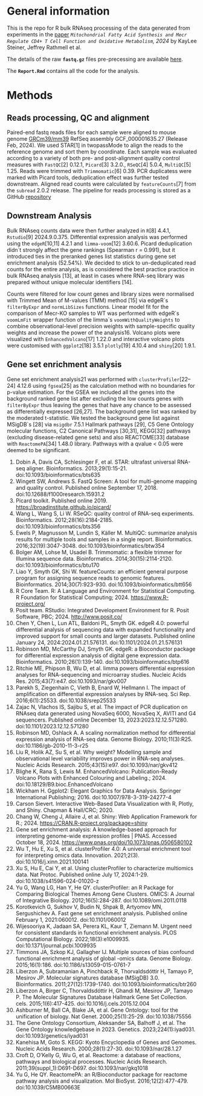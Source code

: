 # General information

This is the repo for R bulk RNAseq processing of the data generated from experiments in the [paper](https://www.biorxiv.org/content/10.1101/2024.07.08.602554v1) *`Mitochondrial Fatty Acid Synthesis and Mecr Regulate CD4+ T Cell Function and Oxidative Metabolism`, 2024* by KayLee Steiner, Jeffrey Rathmell et al.

The details of the raw **`fastq.gz`** files pre-precessing are available [here](https://github.com/MogilenkoLabVUMC/RNAseq_pipelineDock_MECR_KayLee).

The **`Report.Rmd`** contains all the code for the analysis.

# Methods

## Reads processing, QC and alignment
Paired-end fastq reads files for each sample were aligned to mouse genome [GRCm39/mm39](https://www.ncbi.nlm.nih.gov/datasets/genome/GCF_000001635.27/) RefSeq assembly GCF_000001635.27 (Release Feb, 2024). We used STAR[1] in twopassMode to align the reads to the reference genome and sort them by coordinate. Each sample was evaluated according to a variety of both pre- and post-alignment quality control measures with `FastQC`[2] 0.12.1, `Picard`[3] 3.2.0., `RSeQC`[4] 5.0.4, `MultiQC`[5] 1.25. Reads were trimmed with `Trimmomatic`[6] 0.39. PCR duplicatess were marked with Picard tools, deduplication effect was further tested downstream. Aligned read counts were calculated by `featureCounts`[7] from the `subread` 2.0.2 release.  The pipeline for reads processing is stored as a GitHub [repository](https://github.com/MogilenkoLabVUMC/RNAseq_pipelineDock_MECR_KayLee)

## Downstream Analysis
Bulk RNAseq counts data were then further analyzed in `R`[8] 4.4.1, `Rstudio`[9] 2024.9.0.375. Differential expression analysis was performed using the `edgeR`[10,11] 4.2.1 and `limma-voom`[12] 3.60.6. Picard deduplication didn`t strongly affect the gene rankings (Spearman r = 0.991), but it introduced ties in the preranked genes list statistics during gene set enrichment analysis (52.54%). We decided to stick to un-deduplicated read counts for the entire analysis, as is considered the best practice practice in bulk RNAseq analysis [13], at least in cases where RNA-seq library was prepared without unique molecular identifiers [14].

Counts were filtered for low count genes and library sizes were normalised with Trimmed Mean of M-values (TMM) method [15] via edgeR\`s `filterByExpr` and `normLibSizes` functions. Linear model fit for the comparison of Mecr-KO samples to WT was performed with edgeR\`s `voomLmFit` wrapper function of the limma\`s `voomWithQualityWeights` to combine observational-level precision weights with sample-specific quality weights and increase the power of the analysis16. Volcano plots were visualized with `EnhancedVolcano`[17] 1.22.0 and interactive volcano plots were customised with `ggplot2`[18] 3.5.1 `plotly`[19] 4.10.4  and `shiny`[20] 1.9.1.

## Gene set enrichment analysis
Gene set enrichment analysis21 was performed with `clusterProfiler`[22–24] 4.12.6 using `fgsea`[25] as the calculation method with no boundaries for p-value estimation. For the GSEA we included all the genes into the background ranked gene list after excluding the low counts genes with `filterByExpr` thus leaving the genes that have any chance to be assessed as differentially expressed [26,27]. The background gene list was ranked by the moderated t-statistic. We tested the background gene list against MSigDB\`s [28] via `msigdbr` 7.5.1 Hallmark pathways [29], C5 Gene Ontology molecular functions, C2 Canonical Pathways [30,31], KEGG[32] pathways (excluding disease-related gene sets) and also REACTOME[33] database with `ReactomePA`[34] 1.48.0 library. Pathways with a qvalue < 0.05 were deemed to be significant.





1. Dobin A, Davis CA, Schlesinger F, et al. STAR: ultrafast universal RNA-seq aligner. Bioinformatics. 2013;29(1):15-21. doi:10.1093/bioinformatics/bts635
2. Wingett SW, Andrews S. FastQ Screen: A tool for multi-genome mapping and quality control. Published online September 17, 2018. doi:10.12688/f1000research.15931.2
3. Picard toolkit. Published online 2019. https://broadinstitute.github.io/picard/
4. Wang L, Wang S, Li W. RSeQC: quality control of RNA-seq experiments. Bioinformatics. 2012;28(16):2184-2185. doi:10.1093/bioinformatics/bts356
5. Ewels P, Magnusson M, Lundin S, Käller M. MultiQC: summarize analysis results for multiple tools and samples in a single report. Bioinformatics. 2016;32(19):3047-3048. doi:10.1093/bioinformatics/btw354
6. Bolger AM, Lohse M, Usadel B. Trimmomatic: a flexible trimmer for Illumina sequence data. Bioinformatics. 2014;30(15):2114-2120. doi:10.1093/bioinformatics/btu170
7. Liao Y, Smyth GK, Shi W. featureCounts: an efficient general purpose program for assigning sequence reads to genomic features. Bioinformatics. 2014;30(7):923-930. doi:10.1093/bioinformatics/btt656
8. R Core Team. R: A Language and Environment for Statistical Computing. R Foundation for Statistical Computing; 2024. https://www.R-project.org/
9. Posit team. RStudio: Integrated Development Environment for R. Posit Software, PBC; 2024. http://www.posit.co/
10. Chen Y, Chen L, Lun ATL, Baldoni PL, Smyth GK. edgeR 4.0: powerful differential analysis of sequencing data with expanded functionality and improved support for small counts and larger datasets. Published online January 24, 2024:2024.01.21.576131. doi:10.1101/2024.01.21.576131
11. Robinson MD, McCarthy DJ, Smyth GK. edgeR: a Bioconductor package for differential expression analysis of digital gene expression data. Bioinformatics. 2010;26(1):139-140. doi:10.1093/bioinformatics/btp616
12. Ritchie ME, Phipson B, Wu D, et al. limma powers differential expression analyses for RNA-sequencing and microarray studies. Nucleic Acids Res. 2015;43(7):e47. doi:10.1093/nar/gkv007
13. Parekh S, Ziegenhain C, Vieth B, Enard W, Hellmann I. The impact of amplification on differential expression analyses by RNA-seq. Sci Rep. 2016;6(1):25533. doi:10.1038/srep25533
14. Zajac N, Vlachos IS, Sajibu S, et al. The impact of PCR duplication on RNAseq data generated using NovaSeq 6000, NovaSeq X, AVITI and G4 sequencers. Published online December 13, 2023:2023.12.12.571280. doi:10.1101/2023.12.12.571280
15. Robinson MD, Oshlack A. A scaling normalization method for differential expression analysis of RNA-seq data. Genome Biology. 2010;11(3):R25. doi:10.1186/gb-2010-11-3-r25
16. Liu R, Holik AZ, Su S, et al. Why weight? Modelling sample and observational level variability improves power in RNA-seq analyses. Nucleic Acids Research. 2015;43(15):e97. doi:10.1093/nar/gkv412
17. Blighe K, Rana S, Lewis M. EnhancedVolcano: Publication-Ready Volcano Plots with Enhanced Colouring and Labeling.; 2024. doi:10.18129/B9.bioc.EnhancedVolcano
18. Wickham H. Ggplot2: Elegant Graphics for Data Analysis. Springer International Publishing; 2016. doi:10.1007/978-3-319-24277-4
19. Carson Sievert. Interactive Web-Based Data Visualization with R, Plotly, and Shiny. Chapman & Hall/CRC; 2020.
20. Chang W, Cheng J, Allaire J, et al. Shiny: Web Application Framework for R.; 2024. https://CRAN.R-project.org/package=shiny
21. Gene set enrichment analysis: A knowledge-based approach for interpreting genome-wide expression profiles | PNAS. Accessed October 18, 2024. https://www.pnas.org/doi/10.1073/pnas.0506580102
22. Wu T, Hu E, Xu S, et al. clusterProfiler 4.0: A universal enrichment tool for interpreting omics data. Innovation. 2021;2(3). doi:10.1016/j.xinn.2021.100141
23. Xu S, Hu E, Cai Y, et al. Using clusterProfiler to characterize multiomics data. Nat Protoc. Published online July 17, 2024:1-29. doi:10.1038/s41596-024-01020-z
24. Yu G, Wang LG, Han Y, He QY. clusterProfiler: an R Package for Comparing Biological Themes Among Gene Clusters. OMICS: A Journal of Integrative Biology. 2012;16(5):284-287. doi:10.1089/omi.2011.0118
25. Korotkevich G, Sukhov V, Budin N, Shpak B, Artyomov MN, Sergushichev A. Fast gene set enrichment analysis. Published online February 1, 2021:060012. doi:10.1101/060012
26. Wijesooriya K, Jadaan SA, Perera KL, Kaur T, Ziemann M. Urgent need for consistent standards in functional enrichment analysis. PLOS Computational Biology. 2022;18(3):e1009935. doi:10.1371/journal.pcbi.1009935
27. Timmons JA, Szkop KJ, Gallagher IJ. Multiple sources of bias confound functional enrichment analysis of global -omics data. Genome Biology. 2015;16(1):186. doi:10.1186/s13059-015-0761-7
28. Liberzon A, Subramanian A, Pinchback R, Thorvaldsdóttir H, Tamayo P, Mesirov JP. Molecular signatures database (MSigDB) 3.0. Bioinformatics. 2011;27(12):1739-1740. doi:10.1093/bioinformatics/btr260
29. Liberzon A, Birger C, Thorvaldsdóttir H, Ghandi M, Mesirov JP, Tamayo P. The Molecular Signatures Database Hallmark Gene Set Collection. cels. 2015;1(6):417-425. doi:10.1016/j.cels.2015.12.004
30. Ashburner M, Ball CA, Blake JA, et al. Gene Ontology: tool for the unification of biology. Nat Genet. 2000;25(1):25-29. doi:10.1038/75556
31. The Gene Ontology Consortium, Aleksander SA, Balhoff J, et al. The Gene Ontology knowledgebase in 2023. Genetics. 2023;224(1):iyad031. doi:10.1093/genetics/iyad031
32. Kanehisa M, Goto S. KEGG: Kyoto Encyclopedia of Genes and Genomes. Nucleic Acids Research. 2000;28(1):27-30. doi:10.1093/nar/28.1.27
33. Croft D, O’Kelly G, Wu G, et al. Reactome: a database of reactions, pathways and biological processes. Nucleic Acids Research. 2011;39(suppl_1):D691-D697. doi:10.1093/nar/gkq1018
34. Yu G, He QY. ReactomePA: an R/Bioconductor package for reactome pathway analysis and visualization. Mol BioSyst. 2016;12(2):477-479. doi:10.1039/C5MB00663E
